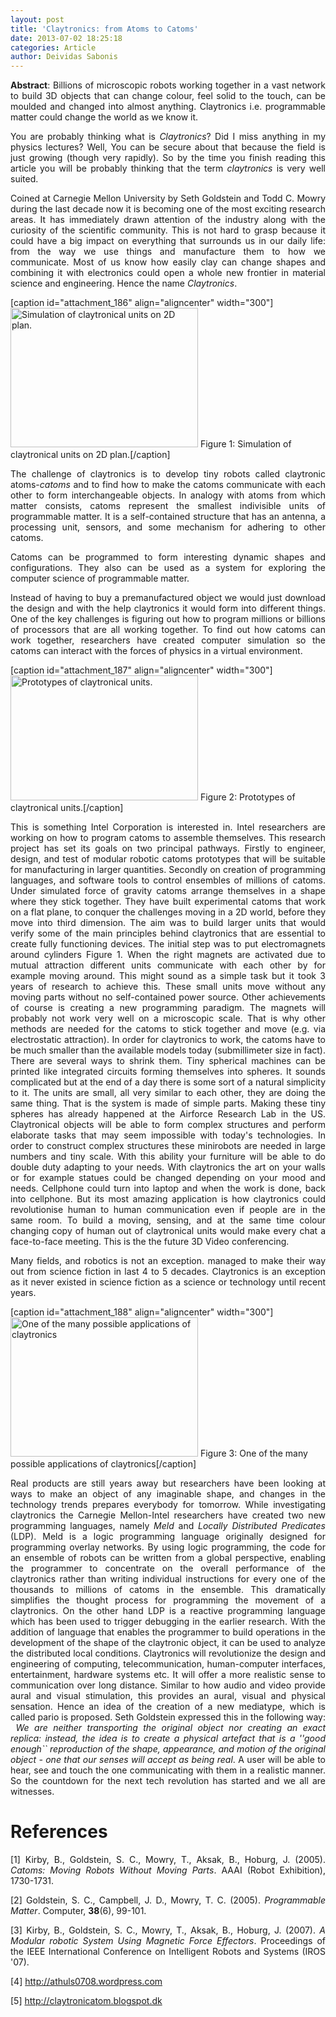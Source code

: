 ```yaml
---
layout: post
title: 'Claytronics: from Atoms to Catoms'
date: 2013-07-02 18:25:18
categories: Article
author: Deividas Sabonis
---
```

<p style="text-align: justify;"><strong>Abstract</strong>: Billions of microscopic robots working together in a vast network to build 3D objects that can change colour, feel solid to the touch, can be moulded and changed into almost anything. Claytronics i.e. programmable matter could change the world as we know it.</p>
<p style="text-align: justify;">You are probably thinking what is <em>Claytronics</em>? Did I miss anything in my physics lectures? Well, You can be secure about that because the field is just growing (though very rapidly). So by the time you finish reading this article you will be probably thinking that the term <em>claytronics</em> is very well suited.</p>
<p style="text-align: justify;">Coined at Carnegie Mellon University by Seth Goldstein and Todd C. Mowry during the last decade now it is becoming one of the most exciting research areas. It has immediately drawn attention of the industry along with the curiosity of the scientific community. This is not hard to grasp because it could have a big impact on everything that surrounds us in our daily life: from the way we use things and manufacture them to how we communicate. Most of us know how easily clay can change shapes and combining it with electronics could open a whole new frontier in material science and engineering. Hence the name <em>Claytronics</em>.</p>
<p>[caption id="attachment_186" align="aligncenter" width="300"]<a href="http://jiaps.org/wp-content/uploads/2013/07/globes.jpg"><img class="size-medium wp-image-186 " alt="Simulation of claytronical units on 2D plan." src="{{ site.baseurl }}/assets/globes-300x223.jpg" width="300" height="223" /></a> Figure 1: Simulation of claytronical units on 2D plan.[/caption]</p>
<p style="text-align: justify;">The challenge of claytronics is to develop tiny robots called claytronic atoms-<em>catoms</em> and to find how to make the catoms communicate with each other to form interchangeable objects. In analogy with atoms from which matter consists, catoms represent the smallest indivisible units of programmable matter. It is a self-contained structure that has an antenna, a processing unit, sensors, and some mechanism for adhering to other catoms.</p>
<p style="text-align: justify;">Catoms can be programmed to form interesting dynamic shapes and configurations. They also can be used as a system for exploring the computer science of programmable matter.</p>
<p style="text-align: justify;">Instead of having to buy a premanufactured object we would just download the design and with the help claytronics it would form into different things. One of the key challenges is figuring out how to program millions or billions of processors that are all working together. To find out how catoms can work together, researchers have created computer simulation so the catoms can interact with the forces of physics in a virtual environment.</p>
<p>[caption id="attachment_187" align="aligncenter" width="300"]<a href="http://jiaps.org/wp-content/uploads/2013/07/unites.jpg"><img class="size-medium wp-image-187 " alt="Prototypes of claytronical units." src="{{ site.baseurl }}/assets/unites-300x200.jpg" width="300" height="200" /></a> Figure 2: Prototypes of claytronical units.[/caption]</p>
<p style="text-align: justify;">This is something Intel Corporation is interested in. Intel researchers are working on how to program catoms to assemble themselves. This research project has set its goals on two principal pathways. Firstly to engineer, design, and test of modular robotic catoms prototypes that will be suitable for manufacturing in larger quantities. Secondly on creation of programming languages, and software tools to control ensembles of millions of catoms. Under simulated force of gravity catoms arrange themselves in a shape where they stick together. They have built experimental catoms that work on a flat plane, to conquer the challenges moving in a 2D world, before they move into third dimension. The aim was to build larger units that would verify some of the main principles behind claytronics that are essential to create fully functioning devices. The initial step was to put electromagnets around cylinders Figure 1. When the right magnets are activated due to mutual attraction different units communicate with each other by for example moving around. This might sound as a simple task but it took 3 years of research to achieve this. These small units move without any moving parts without no self-contained power source. Other achievements of course is creating a new programming paradigm. The magnets will probably not work very well on a microscopic scale. That is why other methods are needed for the catoms to stick together and move (e.g. via electrostatic attraction). In order for claytronics to work, the catoms have to be much smaller than the available models today (submillimeter size in fact). There are several ways to shrink them. Tiny spherical machines can be printed like integrated circuits forming themselves into spheres. It sounds complicated but at the end of a day there is some sort of a natural simplicity to it. The units are small, all very similar to each other, they are doing the same thing. That is the system is made of simple parts. Making these tiny spheres has already happened at the Airforce Research Lab in the US. Claytronical objects will be able to form complex structures and perform elaborate tasks that may seem impossible with today's technologies. In order to construct complex structures these minirobots are needed in large numbers and tiny scale. With this ability your furniture will be able to do double duty adapting to your needs. With claytronics the art on your walls or for example statues could be changed depending on your mood and needs. Cellphone could turn into laptop and when the work is done, back into cellphone. But its most amazing application is how claytronics could revolutionise human to human communication even if people are in the same room. To build a moving, sensing, and at the same time colour changing copy of human out of claytronical units would make every chat a face-to-face meeting. This is the the future 3D Video conferencing.</p>
<p style="text-align: justify;">Many fields, and robotics is not an exception. managed to make their way out from science fiction in last 4 to 5 decades. Claytronics is an exception as it never existed in science fiction as a science or technology until recent years.</p>
<p>[caption id="attachment_188" align="aligncenter" width="300"]<a href="http://jiaps.org/wp-content/uploads/2013/07/car.jpg"><img class="size-medium wp-image-188 " alt="One of the many possible applications of claytronics" src="{{ site.baseurl }}/assets/car-300x223.jpg" width="300" height="223" /></a> Figure 3: One of the many possible applications of claytronics[/caption]</p>
<p style="text-align: justify;">Real products are still years away but researchers have been looking at ways to make an object of any imaginable shape, and changes in the technology trends prepares everybody for tomorrow. While investigating claytronics the Carnegie Mellon-Intel researchers have created two new programming languages, namely <em>Meld</em> and <em>Locally Distributed Predicates</em> (LDP). Meld is a logic programming language originally designed for programming overlay networks. By using logic programming, the code for an ensemble of robots can be written from a global perspective, enabling the programmer to concentrate on the overall performance of the claytronics rather than writing individual instructions for every one of the thousands to millions of catoms in the ensemble. This dramatically simplifies the thought process for programming the movement of a claytronics. On the other hand LDP is a reactive programming language which has been used to trigger debugging in the earlier research. With the addition of language that enables the programmer to build operations in the development of the shape of the claytronic object, it can be used to analyze the distributed local conditions. Claytronics will revolutionize the design and engineering of computing, telecommunication, human-computer interfaces, entertainment, hardware systems etc. It will offer a more realistic sense to communication over long distance. Similar to how audio and video provide aural and visual stimulation, this provides an aural, visual and physical sensation. Hence an idea of the creation of a new mediatype, which is called pario is proposed. Seth Goldstein expressed this in the following way:  <em>We are neither transporting the original object nor creating an exact replica: instead, the idea is to create a physical artefact that is a ''good enough`` reproduction of the shape, appearance, and motion of the original object - one that our senses will accept as being real</em>. A user will be able to hear, see and touch the one communicating with them in a realistic manner. So the countdown for the next tech revolution has started and we all are witnesses.</p>
<h1 style="text-align: justify;">References</h1>
<p style="text-align: justify;">[1] Kirby, B., Goldstein, S. C., Mowry, T., Aksak, B., Hoburg, J. (2005).<em> Catoms: Moving Robots Without Moving Parts</em>. AAAI (Robot Exhibition), 1730-1731.</p>
<p style="text-align: justify;">[2] Goldstein, S. C., Campbell, J. D., Mowry, T. C. (2005). <em>Programmable Matter</em>. Computer, <strong>38</strong>(6), 99-101.</p>
<p style="text-align: justify;">[3] Kirby, B., Goldstein, S. C., Mowry, T., Aksak, B., Hoburg, J. (2007).<em> A Modular robotic System Using Magnetic Force Effectors</em>. Proceedings of the IEEE International Conference on Intelligent Robots and Systems (IROS '07).</p>
<p style="text-align: justify;">[4] <a href="http://athuls0708.wordpress.com">http://athuls0708.wordpress.com</a></p>
<p style="text-align: justify;">[5] <a href="http://claytronicatom.blogspot.dk">http://claytronicatom.blogspot.dk</a></p>

